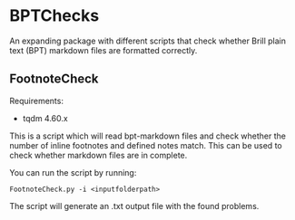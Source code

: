 # BPTChecks

An expanding package with different scripts that check whether Brill plain text (BPT) markdown files are formatted correctly.

## FootnoteCheck

Requirements:
- tqdm 4.60.x

This is a script which will read bpt-markdown files and check whether the number of inline footnotes and defined notes match. This can be used to check whether markdown files are in complete.

You can run the script by running:

    FootnoteCheck.py -i <inputfolderpath>

The script will generate an .txt output file with the found problems.
